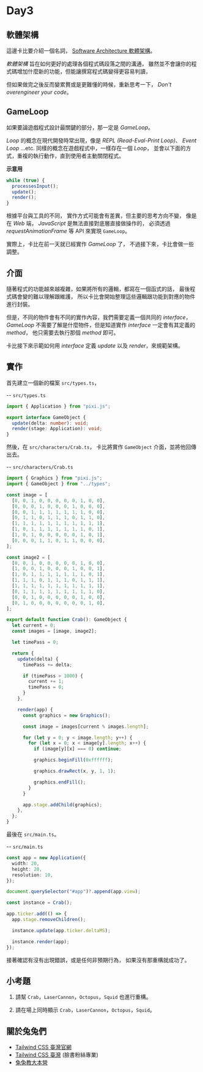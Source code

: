# Day3

## 軟體架構

這邊卡比要介紹一個名詞，
[Software Architecture 軟體架構](https://en.wikipedia.org/wiki/Software_architecture#:~:text=Software%20architecture%20refers%20to%20the,of%20both%20elements%20and%20relations.)。

_軟體架構_ 旨在如何更好的處理各個程式碼段落之間的溝通，
雖然並不會讓你的程式碼增加什麼新的功能，但能讓撰寫程式碼變得更容易判讀，

但如果做完之後反而變累贅或是更難懂的時候，重新思考一下，
_Don't overengineer your code_。

## GameLoop

如果要論遊戲程式設計最關鍵的部分，那一定是 _GameLoop_。

_Loop_ 的概念在現代開發時常出現，像是 _REPL (Read-Eval-Print Loop)_、 _Event Loop_ ...etc.
同樣的概念在遊戲程式中，一樣存在一個 _Loop_，
並會以下面的方式，重複的執行動作，直到使用者主動關閉程式。

**示意用**

```js
while (true) {
  processesInput();
  update();
  render();
}
```

根據平台與工具的不同，
實作方式可能會有差異，但主要的思考方向不變，
像是在 _Web_ 端， _JavaScript_ 是無法直接對底層直接做操作的，
必須透過 _requestAnimationFrame_ 等 API 來實現 `GameLoop`。

實際上，卡比在前一天就已經實作 _GameLoop_ 了，
不過接下來，卡比會做一些調整。

## 介面

隨著程式的功能越來越複雜，如果將所有的邏輯，都寫在一個函式的話，
最後程式碼會變的難以理解跟維護，
所以卡比會開始整理這些邏輯跟功能到對應的物件進行封裝。

但是，不同的物件會有不同的實作內容，我們需要定義一個共同的 _interface_，
_GameLoop_ 不需要了解是什麼物件，但是知道實作 _interface_ 一定會有其定義的 _method_，
他只需要去執行那個 _method_ 即可。

卡比接下來示範如何用 _interface_ 定義 _update_ 以及 _render_，來規範架構。

## 實作

首先建立一個新的檔案 `src/types.ts`，

-- `src/types.ts`

```ts
import { Application } from "pixi.js";

export interface GameObject {
  update(delta: number): void;
  render(stage: Application): void;
}
```

然後，在 `src/characters/Crab.ts`，
卡比將實作 `GameObject` 介面，並將他回傳出去。

-- `src/characters/Crab.ts`

```ts
import { Graphics } from "pixi.js";
import { GameObject } from "../types";

const image = [
  [0, 0, 1, 0, 0, 0, 0, 0, 1, 0, 0],
  [0, 0, 0, 1, 0, 0, 0, 1, 0, 0, 0],
  [0, 0, 1, 1, 1, 1, 1, 1, 1, 0, 0],
  [0, 1, 1, 0, 1, 1, 1, 0, 1, 1, 0],
  [1, 1, 1, 1, 1, 1, 1, 1, 1, 1, 1],
  [1, 0, 1, 1, 1, 1, 1, 1, 1, 0, 1],
  [1, 0, 1, 0, 0, 0, 0, 0, 1, 0, 1],
  [0, 0, 0, 1, 1, 0, 1, 1, 0, 0, 0],
];

const image2 = [
  [0, 0, 1, 0, 0, 0, 0, 0, 1, 0, 0],
  [1, 0, 0, 1, 0, 0, 0, 1, 0, 0, 1],
  [1, 0, 1, 1, 1, 1, 1, 1, 1, 0, 1],
  [1, 1, 1, 0, 1, 1, 1, 0, 1, 1, 1],
  [1, 1, 1, 1, 1, 1, 1, 1, 1, 1, 1],
  [0, 1, 1, 1, 1, 1, 1, 1, 1, 1, 0],
  [0, 0, 1, 0, 0, 0, 0, 0, 1, 0, 0],
  [0, 1, 0, 0, 0, 0, 0, 0, 0, 1, 0],
];

export default function Crab(): GameObject {
  let current = 0;
  const images = [image, image2];

  let timePass = 0;

  return {
    update(delta) {
      timePass += delta;

      if (timePass > 1000) {
        current += 1;
        timePass = 0;
      }
    },

    render(app) {
      const graphics = new Graphics();

      const image = images[current % images.length];

      for (let y = 0; y < image.length; y++) {
        for (let x = 0; x < image[y].length; x++) {
          if (image[y][x] === 0) continue;

          graphics.beginFill(0xffffff);

          graphics.drawRect(x, y, 1, 1);

          graphics.endFill();
        }
      }

      app.stage.addChild(graphics);
    },
  };
}
```

最後在 `src/main.ts`。

-- `src/main.ts`

```ts
const app = new Application({
  width: 20,
  height: 20,
  resolution: 10,
});

document.querySelector("#app")?.append(app.view);

const instance = Crab();

app.ticker.add(() => {
  app.stage.removeChildren();

  instance.update(app.ticker.deltaMS);

  instance.render(app);
});
```

接著確認有沒有出現錯誤，或是任何非預期行為，
如果沒有那重構就成功了。

## 小考題

1. 請幫 `Crab`，`LaserCannon`，`Octopus`，`Squid` 也進行重構。

2. 請在場上同時顯示 `Crab`，`LaserCannon`，`Octopus`，`Squid`。

## 關於兔兔們

- [Tailwind CSS 臺灣官網](https://tailwindcss.tw)
- [Tailwind CSS 臺灣](https://www.facebook.com/tailwindcss.tw) (臉書粉絲專業)
- [兔兔教大本營](https://www.facebook.com/lalarabbits-%E5%85%94%E5%85%94%E6%95%99%E5%A4%A7%E6%9C%AC%E7%87%9F-102150975410839/)
